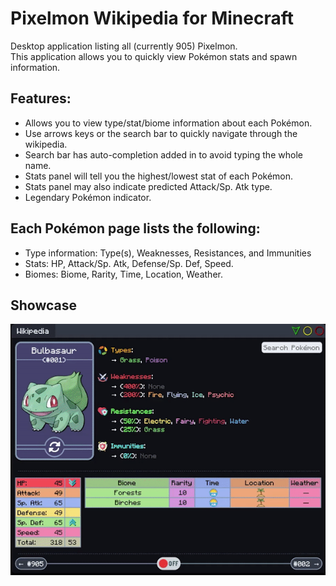 # Pixelmon Wikipedia for Minecraft

Desktop application listing all (currently 905) Pixelmon.  
This application allows you to quickly view Pokémon stats and spawn information.

## Features:
- Allows you to view type/stat/biome information about each Pokémon.
- Use arrows keys or the search bar to quickly navigate through the wikipedia.
- Search bar has auto-completion added in to avoid typing the whole name.
- Stats panel will tell you the highest/lowest stat of each Pokémon.
- Stats panel may also indicate predicted Attack/Sp. Atk type.
- Legendary Pokémon indicator.

## Each Pokémon page lists the following:
- Type information: Type(s), Weaknesses, Resistances, and Immunities
- Stats: HP, Attack/Sp. Atk, Defense/Sp. Def, Speed.
- Biomes: Biome, Rarity, Time, Location, Weather.

## Showcase
![gif of application](/assets/Showcase.gif)
